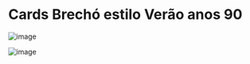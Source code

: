 # Cards Brechó estilo Verão anos 90
![image](https://user-images.githubusercontent.com/90939916/188334572-bb96aea2-ac37-494c-bbab-6d7f971a149a.png)

![image](https://user-images.githubusercontent.com/90939916/188334588-fabf7202-acc7-4fce-9e45-b237ab9b3054.png)
